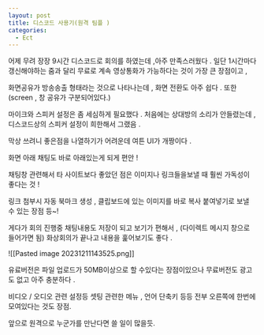 ```yaml
---
layout: post
title: 디스코드 사용기(원격 팀플 )
categories:
  - Ect
---
```


어제 무려 장장 9시간 디스코드로 회의를 하였는데 ,아주 만족스러웠다 . 
일단 1시간마다 갱신해야하는 줌과 달리 
무료로 계속 영상통화가 가능하다는 것이 가장 큰 장점이고 , 


화면공유가  방송송출 형태라는 것으로 나타나는데 , 
화면 전환도 아주 쉽다 . 또한 (screen , 창 공유가 구분되어있다.)


마이크와 스피커 설정은 좀 세심하게 필요했다 . 
처음에는 상대방의 소리가 안들렸는데 , 디스코드상의 스피커 설정이 희한해서 그랬음 . 

막상 쓰려니 좋은점을 나열하기가 어려운데 
여튼 UI가 개짱이다 . 

화면 아래 채팅도 바로 아래있는게 되게 편안 ! 

채팅창 관련해서 타 사이트보다 좋았던 점은
이미지나 링크들을보낼 때 훨씬 가독성이 좋다는 것 !

링크 첨부시 자동 북마크 생성 ,  클립보드에 있는 이미지를 바로 복사 붙여넣기로 보낼 수 있는 장점 등~!

게다가 회의 진행중 채팅내용도 저장이 되고 보기가 편해서   ,
(다이렉트 메시지 창으로 들어가면 됨) 화상회의가 끝나고 내용을 훑어보기도 좋다 . 

![[Pasted image 20231211143525.png]]


유료버전은 파일 업로드가 50MB이상으로 할 수있다는 장점이있으나 
무료버전도 광고도 없고 아주 충분하다 . 

비디오  / 오디오 관련 설정등 셋팅 관련한 메뉴 , 언어 단축키  등등 전부 
오른쪽에 한번에 모여있다는 것도 장점. 

앞으로 원격으로 누군가를 만난다면 쓸 일이 많을듯. 
